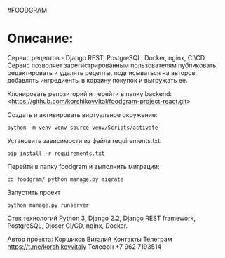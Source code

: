 #FOODGRAM

# Описание:

Сервис рецептов - Django REST, PostgreSQL, Docker, nginx, CI\CD. Сервис позволяет зарегистрированным пользователям публиковать, редактировать и удалять рецепты, подписываться на авторов, добавлять ингредиенты в корзину покупок и выгружать ее.


Клонировать репозиторий и перейти в папку backend:
<<https://github.com/korshikovvital/foodgram-project-react.git>>




Создать и активировать виртуальное окружение:

`python -m venv venv
source venv/Scripts/activate`

Установить зависимости из файла requirements.txt:

`pip install -r requirements.txt`

Перейти в папку foodgram и выполнить миграции:

`cd foodgram/
python manage.py migrate`

Запустить проект

`python manage.py runserver`


Стек технологий
Python 3, Django 2.2, Django REST framework, PostgreSQL, Djoser
CI/CD, nginx, Docker.


Автор проекта:
Коршиков Виталий 
Контакты
Телеграм https://t.me/korshikovvitaly
Телефон +7 962 7193514
